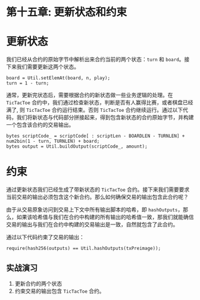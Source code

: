 # 第十五章: 更新状态和约束


# 更新状态
我们已经从合约的原始字节中解析出来合约当前的两个状态：`turn` 和 `board`。接下来我们需要更新这两个状态。

```solidity
board = Util.setElemAt(board, n, play);
turn = 1 - turn;
```


通常，更新完状态后，需要根据合约的新状态做一些业务逻辑的处理。在 `TicTacToe` 合约中，我们通过检查新状态，判断是否有人赢得比赛，或者棋盘已经满了, 则 `TicTacToe` 合约运行结束。否则 `TicTacToe` 合约继续运行。通过以下代码，我们将新状态与代码部分拼接起来，得到包含新状态的合约原始字节，并构建一个包含该合约的交易输出。

```solidity
bytes scriptCode_ = scriptCode[ : scriptLen - BOARDLEN - TURNLEN] + num2bin(1 - turn, TURNLEN) + board;
bytes output = Util.buildOutput(scriptCode_, amount);
```
  
# 约束
通过更新状态我们已经生成了带新状态的 `TicTacToe` 合约。接下来我们需要要求当前交易的输出必须包含这个新合约。那么如何确保交易的输出包含此合约呢？

由于从交易原象访问到交易上下文中所有输出脚本的哈希，即 `hashOutputs`，那么，如果该哈希值与我们在合约中构建的所有输出的哈希值一致，那我们就能确信交易的输出与我们在合约中构建的交易输出是一致，自然就包含了此合约。

通过以下代码约束了交易的输出：

```solidity
require(hash256(outputs) == Util.hashOutputs(txPreimage));
```

## 实战演习

1. 更新合约的两个状态
2. 约束交易的输出包含  `TicTacToe` 合约。